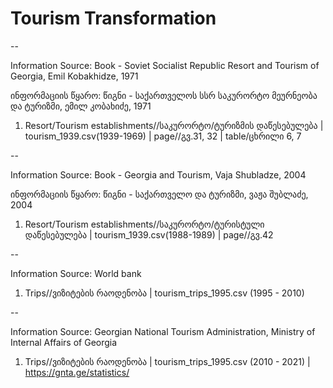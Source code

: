 # Tourism Transformation

--

Information Source: Book - Soviet Socialist Republic Resort and Tourism of Georgia, Emil Kobakhidze, 1971

ინფორმაციის წყარო: წიგნი - საქართველოს სსრ საკურორტო მეურნეობა და ტურიზმი, ემილ კობახიძე, 1971

1. Resort/Tourism establishments//საკურორტო/ტურიზმის დაწესებულება | tourism_1939.csv(1939-1969) | page//გვ.31, 32 | table/ცხრილი 6, 7

--

Information Source: Book - Georgia and Tourism, Vaja Shubladze, 2004

ინფორმაციის წყარო: წიგნი - საქართველო და ტურიზმი, ვაჟა შუბლაძე, 2004

1. Resort/Tourism establishments//საკურორტო/ტურისტული დაწესებულება | tourism_1939.csv(1988-1989) | page//გვ.42

--

Information Source: World bank 

1. Trips//ვიზიტების რაოდენობა | tourism_trips_1995.csv (1995 - 2010)

--

Information Source:  Georgian National Tourism Administration, Ministry of Internal Affairs of Georgia

1. Trips//ვიზიტების რაოდენობა | tourism_trips_1995.csv (2010 - 2021) | https://gnta.ge/statistics/ 
